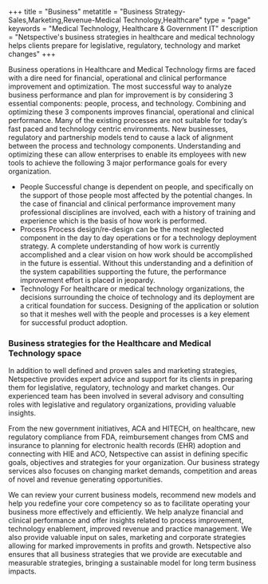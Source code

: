 +++
title =  "Business"
metatitle = "Business Strategy-Sales,Marketing,Revenue-Medical Technology,Healthcare"
type = "page"
keywords = "Medical Technology, Healthcare & Government IT"
description = "Netspective's business strategies in healthcare and medical technology helps clients prepare for legislative, regulatory, technology and market changes"
+++

Business operations in Healthcare and Medical Technology firms are faced with a dire need for financial, operational and clinical performance improvement and optimization. The most successful way to analyze business performance and plan for improvement is by considering 3 essential components: people, process, and technology. Combining and optimizing these 3 components improves financial, operational and clinical performance. Many of the existing processes are not suitable for today’s fast paced and technology centric environments. New businesses, regulatory and partnership models tend to cause a lack of alignment between the process and technology components. Understanding and optimizing these can allow enterprises to enable its employees with new tools to achieve the following 3 major performance goals for every organization.

* People Successful change is dependent on people, and specifically on the support of those people most affected by the potential changes. In the case of financial and clinical performance improvement many professional disciplines are involved, each with a history of training and experience which is the basis of how work is performed.
* Process Process design/re-design can be the most neglected component in the day to day operations or for a technology deployment strategy. A complete understanding of how work is currently accomplished and a clear vision on how work should be accomplished in the future is essential. Without this understanding and a definition of the system capabilities supporting the future, the performance improvement effort is placed in jeopardy.
* Technology For healthcare or medical technology organizations, the decisions surrounding the choice of technology and its deployment are a critical foundation for success. Designing of the application or solution so that it meshes well with the people and processes is a key element for successful product adoption.

### Business strategies for the Healthcare and Medical Technology space

In addition to well defined and proven sales and marketing strategies, Netspective provides expert advice and support for its clients in preparing them for legislative, regulatory, technology and market changes. Our experienced team has been involved in several advisory and consulting roles with legislative and regulatory organizations, providing valuable insights.

From the new government initiatives, ACA and HITECH, on healthcare, new regulatory compliance from FDA, reimbursement changes from CMS and insurance to planning for electronic health records (EHR) adoption and connecting with HIE and ACO, Netspective can assist in defining specific goals, objectives and strategies for your organization. Our business strategy services also focuses on changing market demands, competition and areas of novel and revenue generating opportunities.

We can review your current business models, recommend new models and help you redefine your core competency so as to facilitate operating your business more effectively and efficiently. We help analyze financial and clinical performance and offer insights related to process improvement, technology enablement, improved revenue and practice management. We also provide valuable input on sales, marketing and corporate strategies allowing for marked improvements in profits and growth. Netspective also ensures that all business strategies that we provide are executable and measurable strategies, bringing a sustainable model for long term business impacts.